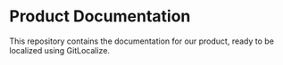 # Product Documentation

This repository contains the documentation for our product, ready to be localized using GitLocalize.

